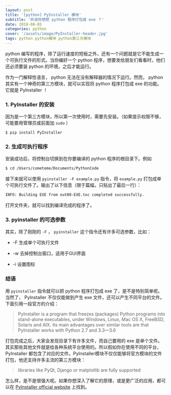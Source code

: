 ```yaml
---
layout: post
title: '[python] PyInstaller 模块'
subtitle: '听说你想把 python 程序打包成 exe ？'
date: 2018-08-05
categories: python
cover: '/assets/image/PyInstaller-header.jpg'
tags: python python模块 python第三方模块
---
```


python 编写的程序，除了运行速度的短板之外，还有一个问题就是它不能生成一个可执行文件的形式。当你编好一个 python 程序，想要发给朋友们看看时，他们还必须要装 python 的环境，之后才能运行。

作为一门解释性语言， python 无法在没有解释器的情况下运行。然而， python 其实有一个神奇的第三方模块，就可以实现将 python 程序打包成 exe 的功能。它就是 PyInstaller ！

### 1. PyInstaller 的安装

因为是一个第三方模块，所以第一次使用时，需要先安装。（如果提示权限不够，可能要用管理员或前面加 `sudo` ）

```bash
$ pip install PyInstaller
```

### 2. 生成可执行程序

安装成功后，将控制台切换到在你要编译的 python 程序的根目录下。例如

```bash
$ cd /Users/cometeme/Documents/PythonCode
```

接下来就可以使用 `pyinstaller -F example.py` 指令，将 `example.py` 打包成单个可执行文件了。输出了以下信息（限于篇幅，只贴出了最后一行）：

```bash
INFO: Building EXE from out00-EXE.toc completed successfully.
```

打开文件夹，就可以找到编译完成的程序了。

### 3. pyinstaller 的可选参数

其实，除了刚刚的 `-F` ， `pyinstaller` 这个指令还有许多可选参数，比如：

-   \-F
    生成单个可执行文件

-   \-w
    去掉控制台窗口，适用于GUI界面

-   \-i
    设置图标

### 结语

用 `pyinstaller` 指令就可以把 python 程序打包成 exe 了，是不是特别简单呢。当然了， PyInstaller 不仅仅能做到产生 exe 文件，还可以产生不同平台的文件。下面引用一段官方的介绍：

> PyInstaller is a program that freezes (packages) Python programs into stand-alone executables, under Windows, Linux, Mac OS X, FreeBSD, Solaris and AIX. Its main advantages over similar tools are that PyInstaller works with Python 2.7 and 3.3—3.6

打包完成之后，大家会发现目录下有许多文件，而自己要用的 exe 是单个文件。其实那些其他文件就是给各种系统平台使用的。所以假如你在使用不同的平台， PyInstaller 都包含了对应的文件。PyInstaller模块不仅仅能够将官方模块的文件打包，他还支持许多主流的第三方模块：

> libraries like PyQt, Django or matplotlib are fully supported

怎么样，是不是很强大呢。如果你想深入了解它的原理，或是更广泛的应用，都可以在 [PyInstaller official website](http://www.pyinstaller.org) 上找到。
